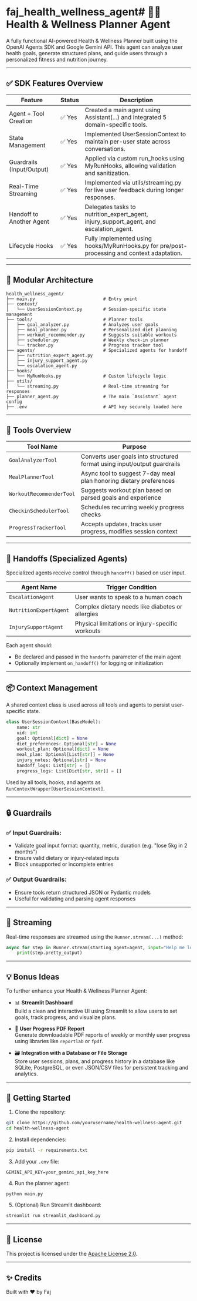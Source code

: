 # faj_health_wellness_agent# 🧘‍♀️ Health & Wellness Planner Agent

A fully functional AI-powered Health & Wellness Planner built using the OpenAI Agents SDK and Google Gemini API.
This agent can analyze user health goals, generate structured plans, and guide users through a personalized fitness and nutrition journey.

---

## ✅ SDK Features Overview

| Feature                    | Status | Description |
|---------------------------|--------|-------------|
| Agent + Tool Creation     | ✅ Yes | Created a main agent using Assistant(...) and integrated 5 domain-specific tools. |
| State Management          | ✅ Yes | Implemented UserSessionContext to maintain per-user state across conversations. |
| Guardrails (Input/Output) | ✅ Yes | Applied via custom run_hooks using MyRunHooks, allowing validation and sanitization. |
| Real-Time Streaming       | ✅ Yes | Implemented via utils/streaming.py for live user feedback during longer responses. |
| Handoff to Another Agent  | ✅ Yes | Delegates tasks to nutrition_expert_agent, injury_support_agent, and escalation_agent. |
| Lifecycle Hooks           | ✅ Yes | Fully implemented using hooks/MyRunHooks.py for pre/post-processing and context adaptation. |

---

## 🧩 Modular Architecture

```
health_wellness_agent/
├── main.py                          # Entry point
├── context/
│   └── UserSessionContext.py        # Session-specific state management
├── tools/                           # Planner tools
│   ├── goal_analyzer.py             # Analyzes user goals
│   ├── meal_planner.py              # Personalized diet planning
│   ├── workout_recommender.py       # Suggests suitable workouts
│   ├── scheduler.py                 # Weekly check-in planner
│   └── tracker.py                   # Progress tracker tool
├── agents/                          # Specialized agents for handoff
│   ├── nutrition_expert_agent.py
│   ├── injury_support_agent.py
│   └── escalation_agent.py
├── hooks/
│   └── MyRunHooks.py                # Custom lifecycle logic
├── utils/
│   └── streaming.py                 # Real-time streaming for responses
├── planner_agent.py                 # The main `Assistant` agent config
├── .env                             # API key securely loaded here
```

---

## 🔧 Tools Overview

| Tool Name              | Purpose                                                                 |
|------------------------|-------------------------------------------------------------------------|
| `GoalAnalyzerTool`     | Converts user goals into structured format using input/output guardrails |
| `MealPlannerTool`      | Async tool to suggest 7-day meal plan honoring dietary preferences       |
| `WorkoutRecommenderTool` | Suggests workout plan based on parsed goals and experience              |
| `CheckinSchedulerTool` | Schedules recurring weekly progress checks                               |
| `ProgressTrackerTool`  | Accepts updates, tracks user progress, modifies session context          |

---

## 🤝 Handoffs (Specialized Agents)

Specialized agents receive control through `handoff()` based on user input.

| Agent Name            | Trigger Condition                                        |
|----------------------|-----------------------------------------------------------|
| `EscalationAgent`     | User wants to speak to a human coach                      |
| `NutritionExpertAgent`| Complex dietary needs like diabetes or allergies          |
| `InjurySupportAgent`  | Physical limitations or injury-specific workouts          |

Each agent should:
- Be declared and passed in the `handoffs` parameter of the main agent
- Optionally implement `on_handoff()` for logging or initialization

---

## 📦 Context Management

A shared context class is used across all tools and agents to persist user-specific state.

```python
class UserSessionContext(BaseModel):
    name: str
    uid: int
    goal: Optional[dict] = None
    diet_preferences: Optional[str] = None
    workout_plan: Optional[dict] = None
    meal_plan: Optional[List[str]] = None
    injury_notes: Optional[str] = None
    handoff_logs: List[str] = []
    progress_logs: List[Dict[str, str]] = []
```

Used by all tools, hooks, and agents as `RunContextWrapper[UserSessionContext]`.

---

## 🔒 Guardrails

### ✅ Input Guardrails:
- Validate goal input format: quantity, metric, duration (e.g. "lose 5kg in 2 months")
- Ensure valid dietary or injury-related inputs
- Block unsupported or incomplete entries

### ✅ Output Guardrails:
- Ensure tools return structured JSON or Pydantic models
- Useful for validating and parsing agent responses

---

## 🔄 Streaming

Real-time responses are streamed using the `Runner.stream(...)` method:

```python
async for step in Runner.stream(starting_agent=agent, input="Help me lose weight", context=user_context):
    print(step.pretty_output)
```

---

## 💡 Bonus Ideas

To further enhance your Health & Wellness Planner Agent:

- 📊 **Streamlit Dashboard**  
  Build a clean and interactive UI using Streamlit to allow users to set goals, track progress, and visualize plans.

- 📝 **User Progress PDF Report**  
  Generate downloadable PDF reports of weekly or monthly user progress using libraries like `reportlab` or `fpdf`.

- 🗃️ **Integration with a Database or File Storage**  
  Store user sessions, plans, and progress history in a database like SQLite, PostgreSQL, or even JSON/CSV files for persistent tracking and analytics.

---

## 🚀 Getting Started

1. Clone the repository:
```bash
git clone https://github.com/yourusername/health-wellness-agent.git
cd health-wellness-agent
```

2. Install dependencies:
```bash
pip install -r requirements.txt
```

3. Add your `.env` file:
```env
GEMINI_API_KEY=your_gemini_api_key_here
```

4. Run the planner agent:
```bash
python main.py
```

5. (Optional) Run Streamlit dashboard:
```bash
streamlit run streamlit_dashboard.py
```

---

## 📄 License
This project is licensed under the [Apache License 2.0](https://www.apache.org/licenses/LICENSE-2.0).

---

## ✨ Credits
Built with ❤️ by Faj
